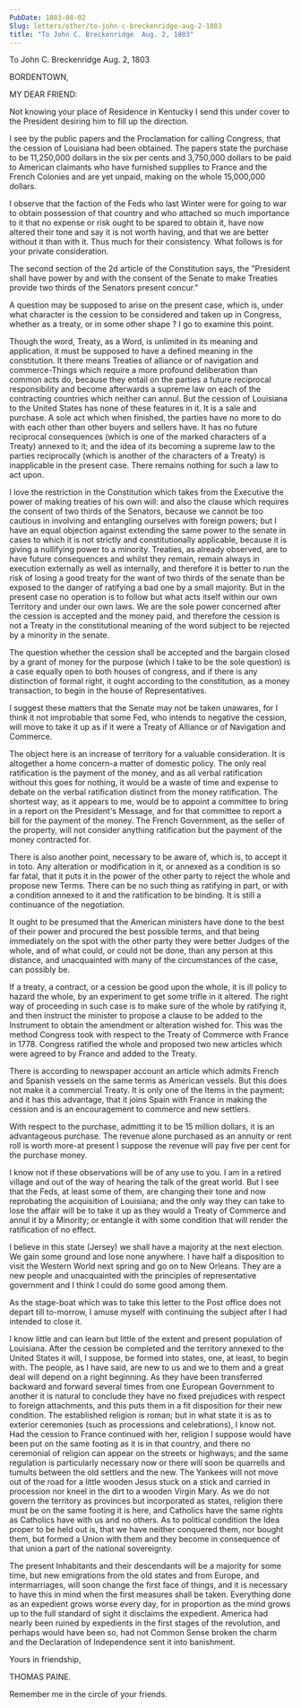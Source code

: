 ```yaml
---
PubDate: 1803-08-02
Slug: letters/other/to-john-c-breckenridge-aug-2-1803
title: "To John C. Breckenridge  Aug. 2, 1803"
---
```


   To John C. Breckenridge  Aug. 2, 1803

   BORDENTOWN,

   MY DEAR FRIEND:

   Not knowing your place of Residence in Kentucky I send this under cover to
   the President desiring him to fill up the direction.

   I see by the public papers and the Proclamation for calling Congress, that
   the cession of Louisiana had been obtained. The papers state the purchase
   to be 11,250,000 dollars in the six per cents and 3,750,000 dollars to be
   paid to American claimants who have furnished supplies to France and the
   French Colonies and are yet unpaid, making on the whole 15,000,000
   dollars.

   I observe that the faction of the Feds who last Winter were for going to
   war to obtain possession of that country and who attached so much
   importance to it that no expense or risk ought to be spared to obtain it,
   have now altered their tone and say it is not worth having, and that we
   are better without it than with it. Thus much for their consistency. What
   follows is for your private consideration.

   The second section of the 2d article of the Constitution says, the
   "President shall have power by and with the consent of the Senate to make
   Treaties provide two thirds of the Senators present concur."

   A question may be supposed to arise on the present case, which is, under
   what character is the cession to be considered and taken up in Congress,
   whether as a treaty, or in some other shape ? I go to examine this point.

   Though the word, Treaty, as a Word, is unlimited in its meaning and
   application, it must be supposed to have a defined meaning in the
   constitution. It there means Treaties of alliance or of navigation and
   commerce-Things which require a more profound deliberation than common
   acts do, because they entail on the parties a future reciprocal
   responsibility and become afterwards a supreme law on each of the
   contracting countries which neither can annul. But the cession of
   Louisiana to the United States has none of these features in it. It is a
   sale and purchase. A sole act which when finished, the parties have no
   more to do with each other than other buyers and sellers have. It has no
   future reciprocal consequences (which is one of the marked characters of a
   Treaty) annexed to it; and the idea of its becoming a supreme law to the
   parties reciprocally (which is another of the characters of a Treaty) is
   inapplicable in the present case. There remains nothing for such a law to
   act upon.

   I love the restriction in the Constitution which takes from the Executive
   the power of making treaties of his own will: and also the clause which
   requires the consent of two thirds of the Senators, because we cannot be
   too cautious in involving and entangling ourselves with foreign powers;
   but I have an equal objection against extending the same power to the
   senate in cases to which it is not strictly and constitutionally
   applicable, because it is giving a nullifying power to a minority.
   Treaties, as already observed, are to have future consequences and whilst
   they remain, remain always in execution externally as well as internally,
   and therefore it is better to run the risk of losing a good treaty for the
   want of two thirds of the senate than be exposed to the danger of
   ratifying a bad one by a small majority. But in the present case no
   operation is to follow but what acts itself within our own Territory and
   under our own laws. We are the sole power concerned after the cession is
   accepted and the money paid, and therefore the cession is not a Treaty in
   the constitutional meaning of the word subject to be rejected by a
   minority in the senate.

   The question whether the cession shall be accepted and the bargain closed
   by a grant of money for the purpose (which I take to be the sole question)
   is a case equally open to both houses of congress, and if there is any
   distinction of formal right, it ought according to the constitution, as a
   money transaction, to begin in the house of Representatives.

   I suggest these matters that the Senate may not be taken unawares, for I
   think it not improbable that some Fed, who intends to negative the
   cession, will move to take it up as if it were a Treaty of Alliance or of
   Navigation and Commerce.

   The object here is an increase of territory for a valuable consideration.
   It is altogether a home concern-a matter of domestic policy. The only real
   ratification is the payment of the money, and as all verbal ratification
   without this goes for nothing, it would be a waste of time and expense to
   debate on the verbal ratification distinct from the money ratification.
   The shortest way, as it appears to me, would be to appoint a committee to
   bring in a report on the President's Message, and for that committee to
   report a bill for the payment of the money. The French Government, as the
   seller of the property, will not consider anything ratification but the
   payment of the money contracted for.

   There is also another point, necessary to be aware of, which is, to accept
   it in toto. Any alteration or modification in it, or annexed as a
   condition is so far fatal, that it puts it in the power of the other party
   to reject the whole and propose new Terms. There can be no such thing as
   ratifying in part, or with a condition annexed to it and the ratification
   to be binding. It is still a continuance of the negotiation.

   It ought to be presumed that the American ministers have done to the best
   of their power and procured the best possible terms, and that being
   immediately on the spot with the other party they were better Judges of
   the whole, and of what could, or could not be done, than any person at
   this distance, and unacquainted with many of the circumstances of the
   case, can possibly be.

   If a treaty, a contract, or a cession be good upon the whole, it is ill
   policy to hazard the whole, by an experiment to get some trifle in it
   altered. The right way of proceeding in such case is to make sure of the
   whole by ratifying it, and then instruct the minister to propose a clause
   to be added to the Instrument to obtain the amendment or alteration wished
   for. This was the method Congress took with respect to the Treaty of
   Commerce with France in 1778. Congress ratified the whole and proposed two
   new articles which were agreed to by France and added to the Treaty.

   There is according to newspaper account an article which admits French and
   Spanish vessels on the same terms as American vessels. But this does not
   make it a commercial Treaty. It is only one of the Items in the payment:
   and it has this advantage, that it joins Spain with France in making the
   cession and is an encouragement to commerce and new settlers.

   With respect to the purchase, admitting it to be 15 million dollars, it is
   an advantageous purchase. The revenue alone purchased as an annuity or
   rent roll is worth more-at present I suppose the revenue will pay five per
   cent for the purchase money.

   I know not if these observations will be of any use to you. I am in a
   retired village and out of the way of hearing the talk of the great world.
   But I see that the Feds, at least some of them, are changing their tone
   and now reprobating the acquisition of Louisiana; and the only way they
   can take to lose the affair will be to take it up as they would a Treaty
   of Commerce and annul it by a Minority; or entangle it with some condition
   that will render the ratification of no effect.

   I believe in this state (Jersey) we shall have a majority at the next
   election. We gain some ground and lose none anywhere. I have half a
   disposition to visit the Western World next spring and go on to New
   Orleans. They are a new people and unacquainted with the principles of
   representative government and I think I could do some good among them.

   As the stage-boat which was to take this letter to the Post office does
   not depart till to-morrow, I amuse myself with continuing the subject
   after I had intended to close it.

   I know little and can learn but little of the extent and present
   population of Louisiana. After the cession be completed and the territory
   annexed to the United States it will, I suppose, be formed into states,
   one, at least, to begin with. The people, as I have said, are new to us
   and we to them and a great deal will depend on a right beginning. As they
   have been transferred backward and forward several times from one European
   Government to another it is natural to conclude they have no fixed
   prejudices with respect to foreign attachments, and this puts them in a
   fit disposition for their new condition. The established religion is
   roman; but in what state it is as to exterior ceremonies (such as
   processions and celebrations), I know not. Had the cession to France
   continued with her, religion I suppose would have been put on the same
   footing as it is in that country, and there no ceremonial of religion can
   appear on the streets or highways; and the same regulation is particularly
   necessary now or there will soon be quarrells and tumults between the old
   settlers and the new. The Yankees will not move out of the road for a
   little wooden Jesus stuck on a stick and carried in procession nor kneel
   in the dirt to a wooden Virgin Mary. As we do not govern the territory as
   provinces but incorporated as states, religion there must be on the same
   footing it is here, and Catholics have the same rights as Catholics have
   with us and no others. As to political condition the Idea proper to be
   held out is, that we have neither conquered them, nor bought them, but
   formed a Union with them and they become in consequence of that union a
   part of the national sovereignty.

   The present Inhabitants and their descendants will be a majority for some
   time, but new emigrations from the old states and from Europe, and
   intermarriages, will soon change the first face of things, and it is
   necessary to have this in mind when the first measures shall be taken.
   Everything done as an expedient grows worse every day, for in proportion
   as the mind grows up to the full standard of sight it disclaims the
   expedient. America had nearly been ruined by expedients in the first
   stages of the revolution, and perhaps would have been so, had not Common
   Sense broken the charm and the Declaration of Independence sent it into
   banishment.

   Yours in friendship,

   THOMAS PAINE.

   Remember me in the circle of your friends.


